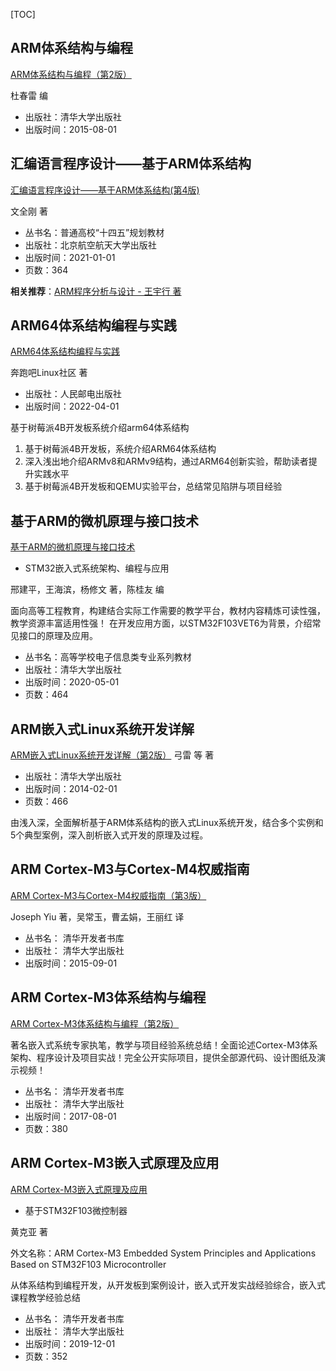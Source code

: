 
[TOC]

## ARM体系结构与编程

[ARM体系结构与编程（第2版）](https://item.jd.com/12977336.html)

杜春雷 编

- 出版社：清华大学出版社
- 出版时间：2015-08-01

## 汇编语言程序设计——基于ARM体系结构

[汇编语言程序设计——基于ARM体系结构(第4版) ](https://item.jd.com/12778951.html)

文全刚 著

- 丛书名：普通高校“十四五”规划教材
- 出版社：北京航空航天大学出版社
- 出版时间：2021-01-01
- 页数：364

**相关推荐**：[ARM程序分析与设计 - 王宇行 著](https://item.jd.com/10064608520765.html)

## ARM64体系结构编程与实践

[ARM64体系结构编程与实践](https://item.jd.com/13119117.html)

奔跑吧Linux社区 著

- 出版社：人民邮电出版社
- 出版时间：2022-04-01

基于树莓派4B开发板系统介绍arm64体系结构

1. 基于树莓派4B开发板，系统介绍ARM64体系结构
2. 深入浅出地介绍ARMv8和ARMv9结构，通过ARM64创新实验，帮助读者提升实践水平
3. 基于树莓派4B开发板和QEMU实验平台，总结常见陷阱与项目经验

## 基于ARM的微机原理与接口技术

[基于ARM的微机原理与接口技术](https://item.jd.com/12868802.html)

- STM32嵌入式系统架构、编程与应用

邢建平，王海滨，杨修文 著，陈桂友 编

面向高等工程教育，构建结合实际工作需要的教学平台，教材内容精炼可读性强，教学资源丰富适用性强！
在开发应用方面，以STM32F103VET6为背景，介绍常见接口的原理及应用。

- 丛书名：高等学校电子信息类专业系列教材
- 出版社：清华大学出版社
- 出版时间：2020-05-01
- 页数：464

## ARM嵌入式Linux系统开发详解

[ARM嵌入式Linux系统开发详解（第2版）](https://item.jd.com/11397777.html)
弓雷 等 著

- 出版社：清华大学出版社
- 出版时间：2014-02-01
- 页数：466

由浅入深，全面解析基于ARM体系结构的嵌入式Linux系统开发，结合多个实例和5个典型案例，深入剖析嵌入式开发的原理及过程。

## ARM Cortex-M3与Cortex-M4权威指南

[ARM Cortex-M3与Cortex-M4权威指南（第3版）](https://item.jd.com/11785503.html)

Joseph Yiu 著，吴常玉，曹孟娟，王丽红 译

- 丛书名： 清华开发者书库
- 出版社： 清华大学出版社
- 出版时间：2015-09-01

## ARM Cortex-M3体系结构与编程

[ARM Cortex-M3体系结构与编程（第2版）](https://item.jd.com/12127845.html)

著名嵌入式系统专家执笔，教学与项目经验系统总结！全面论述Cortex-M3体系架构、程序设计及项目实战！完全公开实际项目，提供全部源代码、设计图纸及演示视频！

- 丛书名： 清华开发者书库
- 出版社： 清华大学出版社
- 出版时间：2017-08-01
- 页数：380

## ARM Cortex-M3嵌入式原理及应用

[ARM Cortex-M3嵌入式原理及应用](https://item.jd.com/12618971.html)

- 基于STM32F103微控制器

黄克亚 著

外文名称：ARM Cortex-M3 Embedded System Principles and Applications Based on STM32F103 Microcontroller

从体系结构到编程开发，从开发板到案例设计，嵌入式开发实战经验综合，嵌入式课程教学经验总结

- 丛书名： 清华开发者书库
- 出版社： 清华大学出版社
- 出版时间：2019-12-01
- 页数：352
